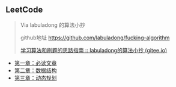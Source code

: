 ## LeetCode

> Via labuladong 的算法小抄
>
> github地址 https://github.com/labuladong/fucking-algorithm
>
> [学习算法和刷题的思路指南 :: labuladong的算法小抄 (gitee.io)](https://labuladong.gitee.io/algo/1/2/)

* [第一章：必读文章](chapter1.md)
* [第二章：数据结构](chapter2.md)
* [第三章：动态规划](chapter3.md)

